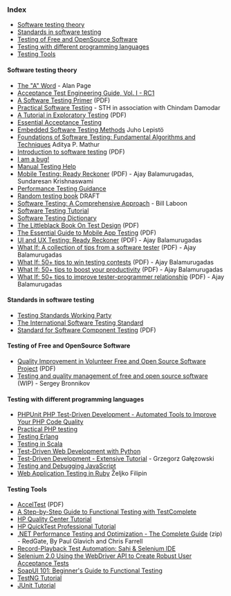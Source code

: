 ### Index

* [Software testing theory](#software-testing-theory)
* [Standards in software testing](#standards-in-software-testing)
* [Testing of Free and OpenSource Software](#testing-of-free-and-opensource-software)
* [Testing with different programming languages](#testing-with-different-programming-languages)
* [Testing Tools](#testing-tools)


#### Software testing theory

* [The "A" Word](https://leanpub.com/TheAWord) - Alan Page
* [Acceptance Test Engineering Guide, Vol. I - RC1](https://testingguidance.codeplex.com/)
* [A Software Testing Primer](http://www.nickjenkins.net/prose/testingPrimer.pdf) (PDF)
* [Practical Software Testing](http://www.softwaretestinghelp.com/practical-software-testing-new-free-ebook-download/) - STH in association with Chindam Damodar
* [A Tutorial in Exploratory Testing](http://www.kaner.com/pdfs/QAIExploring.pdf) (PDF)
* [Essential Acceptance Testing](https://leanpub.com/essential_acceptance_testing/c/HgPDBsxyYT6q)
* [Embedded Software Testing Methods](https://www.theseus.fi/bitstream/handle/10024/46873/Lepisto_Juho.pdf?sequence=1) Juho Lepistö
* [Foundations of Software Testing: Fundamental Algorithms and Techniques](http://my.safaribooksonline.com/book/software-engineering-and-development/software-testing/9788131707951) Aditya P. Mathur
* [Introduction to software testing](http://ebooks.allfree-stuff.com/eBooks_down/Software%20Testing/Introduction%20to%20Software%20Testing.pdf) (PDF)
* [I am a bug!](http://www.amibug.com/iamabug/p01.html)
* [Manual Testing Help](http://www.softwaretestinghelp.com/manual-testing-help-ebook-free-download/)
* [Mobile Testing: Ready Reckoner](http://enjoytesting.files.wordpress.com/2013/10/mobile_testing_ready_reckoner.pdf) (PDF) - Ajay Balamurugadas, Sundaresan Krishnaswami
* [Performance Testing Guidance](https://perftestingguide.codeplex.com/)
* [Random testing book](https://github.com/regehr/random-testing-book) DRAFT
* [Software Testing: A Comprehensive Approach](https://github.com/laboon/ebook) - Bill Laboon
* [Software Testing Tutorial](http://www.tutorialspoint.com/software_testing/index.htm)
* [Software Testing Dictionary](http://www.tutorialspoint.com/software_testing_dictionary/index.htm)
* [The Littleblack Book On Test Design](http://www.thetesteye.com/papers/TheLittleBlackBookOnTestDesign.pdf) (PDF)
* [The Essential Guide to Mobile App Testing](http://core.ecu.edu/STRG/materials/uTest_eBook_Mobile_Testing.pdf) (PDF)
* [UI and UX Testing: Ready Reckoner](http://enjoytesting.files.wordpress.com/2013/10/ui_and_ux_testing_ready_reckoner.pdf) (PDF) - Ajay Balamurugadas
* [What If: A collection of tips from a software tester](http://enjoytesting.files.wordpress.com/2013/10/whatif.pdf) (PDF) - Ajay Balamurugadas
* [What If: 50+ tips to win testing contests](http://enjoytesting.files.wordpress.com/2013/10/50tipstowintestingcontests.pdf) (PDF) - Ajay Balamurugadas
* [What If: 50+ tips to boost your productivity](http://enjoytesting.files.wordpress.com/2013/10/50-tips-to-boost-your-productivity.pdf) (PDF) - Ajay Balamurugadas
* [What If: 50+ tips to improve tester-programmer relationship](http://enjoytesting.files.wordpress.com/2013/10/50-tips-to-improve-tester-programmer-relationship.pdf) (PDF) - Ajay Balamurugadas


#### Standards in software testing

* [Testing Standards Working Party](http://www.testingstandards.co.uk/)
* [The International Software Testing Standard](http://softwaretestingstandard.org/)
* [Standard for Software Component Testing](http://www.testingstandards.co.uk/Component%20Testing.pdf) (PDF)


#### Testing of Free and OpenSource Software

* [Quality Improvement in Volunteer Free and Open Source Software Project](http://www.cyrius.com/publications/michlmayr-phd.pdf) (PDF)
* [Testing and quality management of free and open source software](https://github.com/ligurio/tos-book) (WIP) - Sergey Bronnikov


#### Testing with different programming languages

* [PHPUnit PHP Test-Driven Development - Automated Tools to Improve Your PHP Code Quality](http://refcardz.dzone.com/refcardz/phpunit-php-test-driven)
* [Practical PHP testing](http://www.giorgiosironi.com/2009/12/practical-php-testing-is-here.html)
* [Testing Erlang](https://github.com/zkessin/testing-erlang-book)
* [Testing in Scala](https://github.com/dhinojosa/testing-in-scala-book)
* [Test-Driven Web Development with Python](http://chimera.labs.oreilly.com/books/1234000000754/index.html)
* [Test-Driven Development - Extensive Tutorial](https://github.com/grzesiek-galezowski/tdd-ebook) - Grzegorz Gałęzowski
* [Testing and Debugging JavaScript](https://github.com/roblevintennis/Testing-and-Debugging-JavaScript)
* [Web Application Testing in Ruby](https://leanpub.com/watirbook/read) Željko Filipin


#### Testing Tools

* [AccelTest](http://www.lausd.net/istem/2know_files/Software_Manual.pdf) (PDF)
* [A Step-by-Step Guide to Functional Testing with TestComplete](http://www2.smartbear.com/download-mqi-inbound-testcomplete-functional-testing-top-5-ebook-blog.html)
* [HP Quality Center Tutorial](http://www.tutorialspoint.com/qc/index.htm)
* [HP QuickTest Professional Tutorial](http://www.tutorialspoint.com/qtp/index.htm)
* [.NET Performance Testing and Optimization - The Complete Guide](http://download.red-gate.com/ebooks/DotNet/Perf_Test_and_opt_eBook.zip) (zip) -  RedGate, By Paul Glavich and Chris Farrell
* [Record-Playback Test Automation: Sahi & Selenium IDE](https://leanpub.com/manualToAutomatedWithSeleniumIDEAndSahi)
* [Selenium 2.0 Using the WebDriver API to Create Robust User Acceptance Tests](http://refcardz.dzone.com/refcardz/getting-started-selenium-20#refcard-download-social-buttons-display)
* [SoapUI 101: Beginner's Guide to Functional Testing](http://www2.smartbear.com/download-mqi-nbound-soapui-top-5-blast-ebook-blog.html)
* [TestNG Tutorial](http://www.tutorialspoint.com/testng/index.htm)
* [JUnit Tutorial](http://www.tutorialspoint.com/junit/index.htm)
